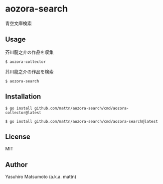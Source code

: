 # aozora-search

青空文庫検索

## Usage

芥川龍之介の作品を収集
```
$ aozora-collector
```

芥川龍之介の作品を検索
```
$ aozora-search
```

## Installation

```
$ go install github.com/mattn/aozora-search/cmd/aozora-collector@latest
```

```
$ go install github.com/mattn/aozora-search/cmd/aozora-search@latest
```

## License

MIT

## Author

Yasuhiro Matsumoto (a.k.a. mattn)
